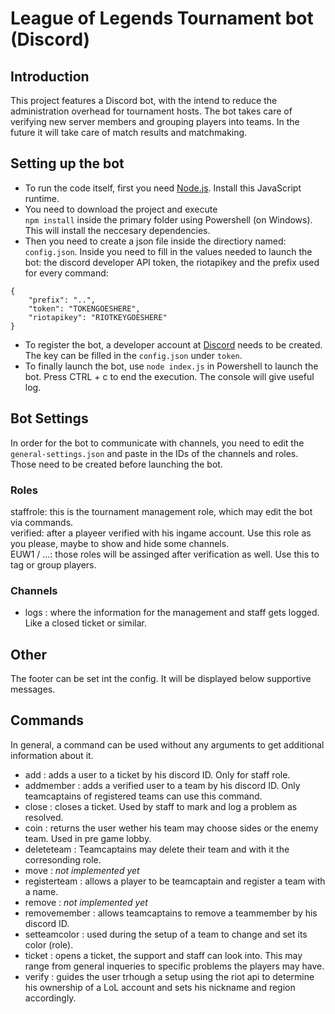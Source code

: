 # League of Legends Tournament bot (Discord)
## Introduction
This project features a Discord bot, with the intend to reduce the administration overhead for tournament hosts. The bot takes care of verifying new server members and grouping players into teams. In the future it will take care of match results and matchmaking.

## Setting up the bot
- To run the code itself, first you need [Node.js](https://nodejs.org/en/). Install this JavaScript runtime. 
- You need to download the project and execute  
`npm install` inside the primary folder using Powershell (on Windows). This will install the neccesary dependencies.  
- Then you need to create a json file inside the directiory named: `config.json`. Inside you need to fill in the values needed to launch the bot: the discord developer API token, the riotapikey and the prefix used for every command:  
```
{
	"prefix": "..",
	"token": "TOKENGOESHERE",
	"riotapikey": "RIOTKEYGOESHERE"
}
```  
- To register the bot, a developer account at [Discord](https://discord.com/developers/) needs to be created. The key can be filled in the `config.json` under `token`.  
- To finally launch the bot, use `node index.js` in Powershell to launch the bot. Press CTRL + c to end the execution. The console will give useful log.
## Bot Settings
In order for the bot to communicate with channels, you need to edit the `general-settings.json` and paste in the IDs of the channels and roles. Those need to be created before launching the bot.
### Roles
staffrole: this is the tournament management role, which may edit the bot via commands.  
verified: after a playeer verified with his ingame account. Use this role as you please, maybe to show and hide some channels.  
EUW1 / ...: those roles will be assinged after verification as well. Use this to tag or group players.  
### Channels
- logs : where the information for the management and staff gets logged. Like a closed ticket or similar.  
## Other
The footer can be set int the config. It will be displayed below supportive messages.
## Commands
In general, a command can be used without any arguments to get additional information about it.
- add : adds a user to a ticket by his discord ID. Only for staff role.
- addmember : adds a verified user to a team by his discord ID. Only teamcaptains of registered teams can use this command.
- close : closes a ticket. Used by staff to mark and log a problem as resolved.
- coin : returns the user wether his team may choose sides or the enemy team. Used in pre game lobby.
- deleteteam : Teamcaptains may delete their team and with it the corresonding role.
- move : *not implemented yet*
- registerteam : allows a player to be teamcaptain and register a team with a name.
- remove : *not implemented yet*
- removemember : allows teamcaptains to remove a teammember by his discord ID.
- setteamcolor : used during the setup of a team to change and set its color (role).
- ticket : opens a ticket, the support and staff can look into. This may range from general inqueries to specific problems the players may have.
- verify : guides the user trhough a setup using the riot api to determine his ownership of a LoL account and sets his nickname and region accordingly.
